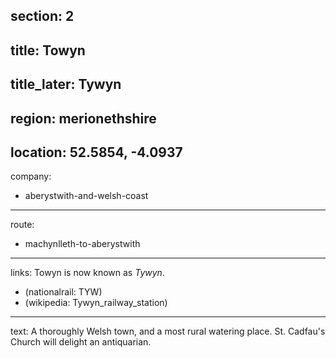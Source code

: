 section: 2
----
title: Towyn
----
title_later: Tywyn
----
region: merionethshire
----
location: 52.5854, -4.0937
----
company:
- aberystwith-and-welsh-coast
----
route:
- machynlleth-to-aberystwith
----
links:
Towyn is now known as *Tywyn*.
- (nationalrail: TYW)
- (wikipedia: Tywyn_railway_station)
----
text: A thoroughly Welsh town, and a most rural watering place. St. Cadfau's Church will delight an antiquarian.
